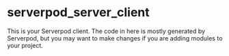 # serverpod_server_client

This is your Serverpod client. The code in here is mostly generated by
Serverpod, but you may want to make changes if you are adding modules to your
project.
